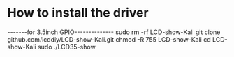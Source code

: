 # How to install the driver
-------for 3.5inch GPIO--------------
sudo rm -rf LCD-show-Kali
git clone github.com/lcddiy/LCD-show-Kali.git
chmod -R 755 LCD-show-Kali
cd LCD-show-Kali
sudo ./LCD35-show 
